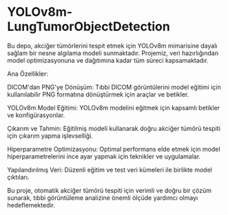 # YOLOv8m-LungTumorObjectDetection

Bu depo, akciğer tümörlerini tespit etmek için YOLOv8m mimarisine dayalı sağlam bir nesne algılama modeli sunmaktadır. Projemiz, veri hazırlığından model optimizasyonuna ve dağıtımına kadar tüm süreci kapsamaktadır.

Ana Özellikler:

DICOM'dan PNG'ye Dönüşüm: Tıbbi DICOM görüntülerini model eğitimi için kullanılabilir PNG formatına dönüştürmek için araçlar ve betikler.

YOLOv8m Model Eğitimi: YOLOv8m modelini eğitmek için kapsamlı betikler ve konfigürasyonlar.

Çıkarım ve Tahmin: Eğitilmiş modeli kullanarak doğru akciğer tümörü tespiti için çıkarım yapma işlevselliği.

Hiperparametre Optimizasyonu: Optimal performans elde etmek için model hiperparametrelerini ince ayar yapmak için teknikler ve uygulamalar.

Yapılandırılmış Veri: Düzenli eğitim ve test veri kümeleri ile birlikte model çıktıları.

Bu proje, otomatik akciğer tümörü tespiti için verimli ve doğru bir çözüm sunarak, tıbbi görüntüleme analizine önemli ölçüde yardımcı olmayı hedeflemektedir.

